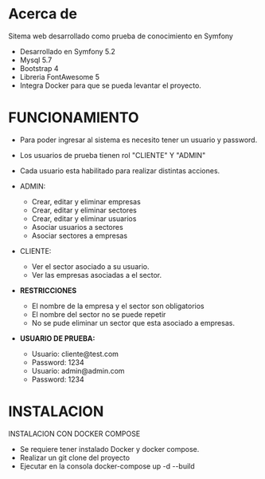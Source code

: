 # Acerca de

Sitema web desarrollado como prueba de conocimiento en Symfony

- Desarrollado en Symfony 5.2
- Mysql 5.7
- Bootstrap 4
- Libreria FontAwesome 5
- Integra Docker para que se pueda levantar el proyecto.

# FUNCIONAMIENTO
- Para poder ingresar al sistema es necesito tener un usuario y password.
- Los usuarios de prueba tienen rol "CLIENTE" Y "ADMIN"
- Cada usuario esta habilitado para realizar distintas acciones.
- ADMIN:
    <ul>
        <li>Crear, editar y eliminar empresas</li>
        <li>Crear, editar y eliminar sectores</li>
        <li>Crear, editar y eliminar usuarios</li>
        <li>Asociar usuarios a sectores</li>
        <li>Asociar sectores a empresas</li>
    </ul>
- CLIENTE:
    <ul>
        <li>Ver el sector asociado a su usuario.</li>
        <li>Ver las empresas asociadas a el sector.</li>
    </ul>

- <b>RESTRICCIONES</b>
    <ul>
        <li>El nombre de la empresa y el sector son obligatorios</li>
        <li>El nombre del sector no se puede repetir</li>
        <li>No se pude eliminar un sector que esta asociado a empresas.</li>
    </ul>

- <b>USUARIO DE PRUEBA: </b>
    <ul>
        <li>Usuario: cliente@test.com</li>
        <li>Password: 1234</li>
        <li>Usuario: admin@admin.com</li>
        <li>Password: 1234</li>
    </ul>

# INSTALACION

INSTALACION CON DOCKER COMPOSE <br>
<ul>
  <li> Se requiere tener instalado Docker y docker compose.</li>
  <li>Realizar un git clone del proyecto</li>
  <li>Ejecutar en la consola docker-compose up -d --build</li>
</ul>
